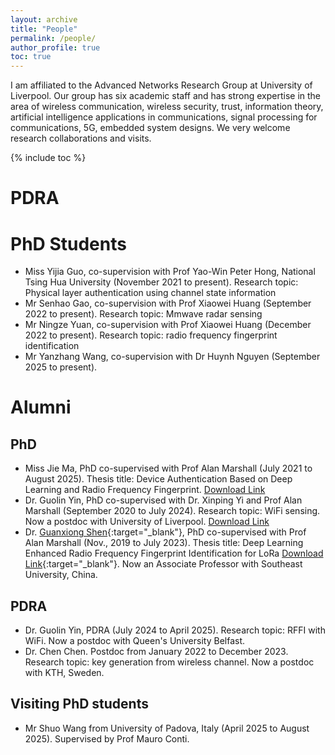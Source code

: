 ```yaml
---
layout: archive
title: "People"
permalink: /people/
author_profile: true
toc: true
---
```


I am affiliated to the Advanced Networks Research Group at University of Liverpool. Our group has six academic staff and has strong expertise in the area of wireless communication, wireless security, trust, information theory, artificial intelligence applications in communications, signal processing for communications, 5G, embedded system designs. We very welcome research collaborations and visits.

{% include toc %}

# PDRA


# PhD Students
* Miss Yijia Guo, co-supervision with Prof Yao-Win Peter Hong, National Tsing Hua University (November 2021 to present). Research topic: Physical layer authentication using channel state information
* Mr Senhao Gao, co-supervision with Prof Xiaowei Huang (September 2022 to present). Research topic: Mmwave radar sensing
* Mr Ningze Yuan, co-supervision with Prof Xiaowei Huang (December 2022 to present). Research topic: radio frequency fingerprint identification
* Mr Yanzhang Wang, co-supervision with Dr Huynh Nguyen (September 2025 to present).

# Alumni
## PhD
* Miss Jie Ma, PhD co-supervised with Prof Alan Marshall (July 2021 to August 2025). Thesis title: Device Authentication Based on Deep Learning and Radio Frequency Fingerprint. [Download Link]()
* Dr. Guolin Yin, PhD co-supervised with Dr. Xinping Yi and Prof Alan Marshall (September 2020 to July 2024). Research topic: WiFi sensing. Now a postdoc with University of Liverpool. [Download Link]()
* Dr. [Guanxiong Shen](https://gxhen.github.io/){:target="_blank"}, PhD co-supervised with Prof Alan Marshall (Nov., 2019 to July 2023). Thesis title: Deep Learning Enhanced Radio Frequency Fingerprint Identification for LoRa [Download Link](https://livrepository.liverpool.ac.uk/3170842/){:target="_blank"}. Now an Associate Professor with Southeast University, China.

## PDRA
* Dr. Guolin Yin, PDRA (July 2024 to April 2025). Research topic: RFFI with WiFi. Now a postdoc with Queen's University Belfast.
* Dr. Chen Chen. Postdoc from January 2022 to December 2023. Research topic: key generation from wireless channel. Now a postdoc with KTH, Sweden.

## Visiting PhD students
* Mr Shuo Wang from University of Padova, Italy (April 2025 to August 2025). Supervised by Prof Mauro Conti. 
